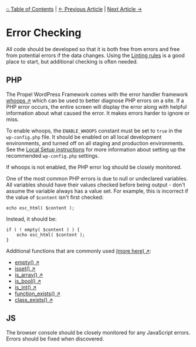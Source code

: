 [⌂ Table of Contents](/docs/README.md) | [← Previous Article](/docs/best-practices/data-sanitization.md) | [Next Article →](/docs/best-practices/global-vs-block-assets.md)

# Error Checking
All code should be developed so that it is both free from errors and free from potential errors if the data changes. Using the [Linting rules](/docs/best-practices/linting/README.md) is a good place to start, but additional checking is often needed.

## PHP
The Propel WordPress Framework comes with the error handler framework [whoops ↗](https://github.com/filp/whoops) which can be used to better diagnose PHP errors on a site. If a PHP error occurs, the entire screen will display the error along with helpful information about what caused the error. It makes errors harder to ignore or miss.

To enable whoops, the `ENABLE_WHOOPS` constant must be set to `true` in the `wp-config.php` file. It should be enabled on all local development environments, and turned off on all staging and production environments. See the [Local Setup instructions](/docs/setup/local-setup.md) for more information about setting up the recommended `wp-config.php` settings.

If whoops is not enabled, the PHP error log should be closely monitored.

One of the most common PHP errors is due to null or undeclared variables. All variables should have their values checked before being output - don't assume the variable always has a value set. For example, this is incorrect if the value of `$content` isn't first checked:

```
echo esc_html( $content );
```

Instead, it should be:
```
if ( ! empty( $content ) ) {
	echo esc_html( $content );
}
```

Additional functions that are commonly used [(more here) ↗](https://www.php.net/manual/en/ref.var.php):

* [empty() ↗](https://www.php.net/manual/en/function.empty.php)
* [isset() ↗](https://www.php.net/manual/en/function.isset.php)
* [is_array() ↗](https://www.php.net/manual/en/function.is-array.php)
* [is_bool() ↗](https://www.php.net/manual/en/function.is-bool.php)
* [is_int() ↗](https://www.php.net/manual/en/function.is-int.php)
* [function_exists() ↗](https://www.php.net/manual/en/function.function-exists.php)
* [class_exists() ↗](https://www.php.net/manual/en/function.class-exists.php)

## JS
The browser console should be closely monitored for any JavaScript errors. Errors should be fixed when discovered.